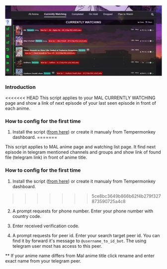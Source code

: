 ![](WatchingListPreview.jpg)

### Introduction
<<<<<<< HEAD
This script applies to your MAL CURRENTLY WATCHING page and show a link of next episode of your last seen episode in front of each anime.


### How to config for the first time

1) Install the script ([from here](https://greasyfork.org/en/scripts/435555-telegram-new-episode-finder-for-mal-watching-list-page)) or create it manualy from Tempermonkey dashboard.
=======

This script applies to MAL anime page and watching list page. It find next episode in telegram mentioned channels and groups and show link of found file (telegram link) in front of anime title.

### How to config for the first time

1) Install the script ([from here](https://greasyfork.org/en/scripts/436807-telegram-new-episode-finder-for-mal-watching-list-page-and-anime-list)) or create it manualy from Tempermonkey dashboard.
>>>>>>> 5ce8bc3649b866b62f4b279f327873590725a4c8

2) A prompt requests for phone number. Enter your phone number with country code. 

3) Enter received verification code.

4) A prompt requests for peer id. Enter your search target peer id. You can find it by forward it's message to `@username_to_id_bot`. The using telegram user most has access to this peer.

** If your anime name differs from Mal anime title click rename and enter exact name from your telegram peer.

